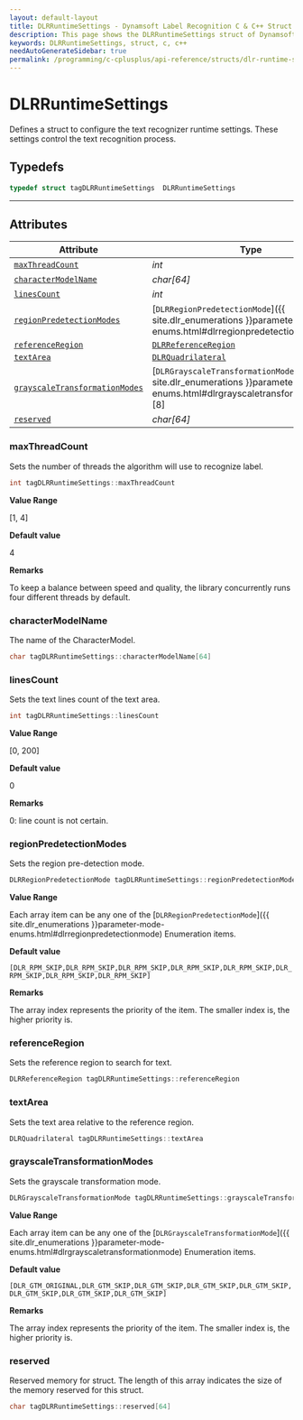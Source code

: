 ```yaml
---
layout: default-layout
title: DLRRuntimeSettings - Dynamsoft Label Recognition C & C++ Struct
description: This page shows the DLRRuntimeSettings struct of Dynamsoft Label Recognition for C & C++ Language.
keywords: DLRRuntimeSettings, struct, c, c++
needAutoGenerateSidebar: true
permalink: /programming/c-cplusplus/api-reference/structs/dlr-runtime-settings.html
---
```



# DLRRuntimeSettings
Defines a struct to configure the text recognizer runtime settings. These settings control the text recognition process.

## Typedefs

```cpp
typedef struct tagDLRRuntimeSettings  DLRRuntimeSettings
```  
  
---
  

## Attributes
  
| Attribute | Type |
|---------- | ---- |
| [`maxThreadCount`](#maxthreadcount) | *int* |
| [`characterModelName`](#charactermodelname) | *char\[64\]* |
| [`linesCount`](#linescount) | *int* |
| [`regionPredetectionModes`](#regionpredetectionmodes) | [`DLRRegionPredetectionMode`]({{ site.dlr_enumerations }}parameter-mode-enums.html#dlrregionpredetectionmode)\[8\] |
| [`referenceRegion`](#referenceregion) | [`DLRReferenceRegion`](dlr-reference-region.html) |
| [`textArea`](#textarea) | [`DLRQuadrilateral`](dlr-quadrilateral.html) |
| [`grayscaleTransformationModes`](#grayscaletransformationmodes) | [`DLRGrayscaleTransformationMode`]({{ site.dlr_enumerations }}parameter-mode-enums.html#dlrgrayscaletransformationmode)\[8\] |
| [`reserved`](#reserved) | *char\[64\]* |


### maxThreadCount
Sets the number of threads the algorithm will use to recognize label.
```cpp
int tagDLRRuntimeSettings::maxThreadCount
```

**Value Range**

[1, 4]

**Default value**

4

**Remarks**

To keep a balance between speed and quality, the library concurrently runs four different threads by default.

### characterModelName
The name of the CharacterModel.
```cpp
char tagDLRRuntimeSettings::characterModelName[64]
```

### linesCount
Sets the text lines count of the text area.
```cpp
int tagDLRRuntimeSettings::linesCount
```

**Value Range**

[0, 200]

**Default value**

0

**Remarks**

0: line count is not certain.


### regionPredetectionModes
Sets the region pre-detection mode.
```cpp
DLRRegionPredetectionMode tagDLRRuntimeSettings::regionPredetectionModes[8]
```

**Value Range**

Each array item can be any one of the [`DLRRegionPredetectionMode`]({{ site.dlr_enumerations }}parameter-mode-enums.html#dlrregionpredetectionmode) Enumeration items.

**Default value**

`[DLR_RPM_SKIP,DLR_RPM_SKIP,DLR_RPM_SKIP,DLR_RPM_SKIP,DLR_RPM_SKIP,DLR_RPM_SKIP,DLR_RPM_SKIP,DLR_RPM_SKIP]`

**Remarks**

The array index represents the priority of the item. The smaller index is, the higher priority is.


### referenceRegion
Sets the reference region to search for text.
```cpp
DLRReferenceRegion tagDLRRuntimeSettings::referenceRegion
```

### textArea
Sets the text area relative to the reference region.
```cpp
DLRQuadrilateral tagDLRRuntimeSettings::textArea
```

### grayscaleTransformationModes
Sets the grayscale transformation mode.
```cpp
DLRGrayscaleTransformationMode tagDLRRuntimeSettings::grayscaleTransformationModes[8]
```

**Value Range**

Each array item can be any one of the [`DLRGrayscaleTransformationMode`]({{ site.dlr_enumerations }}parameter-mode-enums.html#dlrgrayscaletransformationmode) Enumeration items.

**Default value**

`[DLR_GTM_ORIGINAL,DLR_GTM_SKIP,DLR_GTM_SKIP,DLR_GTM_SKIP,DLR_GTM_SKIP,DLR_GTM_SKIP,DLR_GTM_SKIP,DLR_GTM_SKIP]`

**Remarks**

The array index represents the priority of the item. The smaller index is, the higher priority is.
  
### reserved
Reserved memory for struct. The length of this array indicates the size of the memory reserved for this struct.
```cpp
char tagDLRRuntimeSettings::reserved[64]
```

